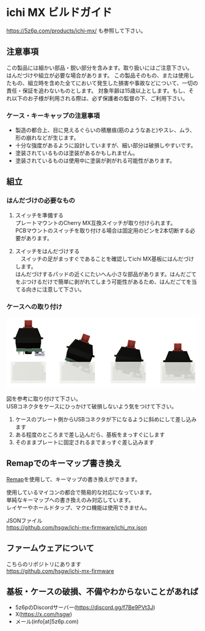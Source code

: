 # ichi MX ビルドガイド

https://5z6p.com/products/ichi-mx/ も参照して下さい。

## 注意事項

この製品には細かい部品・鋭い部分を含みます。取り扱いにはご注意下さい。
はんだづけや組立が必要な場合があります。
この製品そのもの、または使用したもの、組立時を含めた全てにおいて発生した損害や事故などについて、一切の責任・保証を追わないものとします。
対象年齢は15歳以上とします。もし、それ以下のお子様が利用される際は、必ず保護者の監督の下、ご利用下さい。

### ケース・キーキャップの注意事項

- 製造の都合上、目に見えるぐらいの積層痕(筋のようなあと)やスレ、ムラ、形の崩れなどが生じます。
- 十分な強度があるように設計していますが、細い部分は破損しやすいです。
- 塗装されているものは塗装があるかもしれません。
- 塗装されているものは使用中に塗装が剥がれる可能性があります。

## 組立

### はんだづけの必要なもの

1. スイッチを準備する  
   プレートマウントのCherry MX互換スイッチが取り付けられます。  
   PCBマウントのスイッチを取り付ける場合は固定用のピンを2本切断する必要があります。

2. スイッチをはんだづけする  
   　スイッチの足がまっすぐであることを確認してichi MX基板にはんだづけします。  
    はんだづけするパッドの近くにたいへん小さな部品があります。はんだごてをぶつけるだけで簡単に剥がれてしまう可能性があるため、はんだごてを当てる向きに注意して下さい。

### ケースへの取り付け

![取り付け方法](/imgs/ichi_mx_case.png)

図を参考に取り付けて下さい。  
USBコネクタをケースにひっかけて破損しないよう気をつけて下さい。

1. ケースのプレート側からUSBコネクタが下になるように斜めにして差し込みます
2. ある程度のところまで差し込んだら、基板をまっすぐにします
3. そのままプレートに固定されるまでまっすぐ差し込みます

## Remapでのキーマップ書き換え

[Remap](https://remap-keys.app/)を使用して、キーマップの書き換えができます。

使用しているマイコンの都合で簡易的な対応になっています。  
単純なキーマップへの書き換えのみ対応しています。  
レイヤーやホールドタップ、マクロ機能は使用できません。

JSONファイル  
https://github.com/hsgw/ichi-mx-firmware/ichi_mx.json

## ファームウェアについて

こちらのリポジトリにあります  
https://github.com/hsgw/ichi-mx-firmware

## 基板・ケースの破損、不備やわからないことがあれば

- 5z6pのDiscordサーバー(https://discord.gg/f7Be9PVt3J)
- X(https://x.com/hsgw)
- メール(info[at]5z6p.com)
